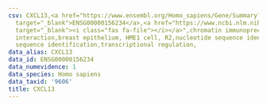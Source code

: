 ```yaml
---
csv: CXCL13,<a href="https://www.ensembl.org/Homo_sapiens/Gene/Summary?db=core;g=ENSG00000156234"
  target="_blank">ENSG00000156234</a>,<a href="https://www.ncbi.nlm.nih.gov/pubmed/22863008"
  target="_blank"><i class="fas fa-file"></i></a>",chromatin immunoprecipitation assay,direct
  interaction,breast epithelium, HME1 cell, R2,nucleotide sequence identification,nucleotide
  sequence identification,transcriptional regulation,
data_alias: CXCL13
data_id: ENSG00000156234
data_numevidence: 1
data_species: Homo sapiens
data_taxid: '9606'
title: CXCL13
---
```


